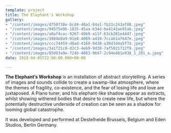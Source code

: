```yaml
---
template: project
title: The Elephant's Workshop
gallery:
- "/content/images/d750730e-bcd4-48a1-84a1-fb21c243af88.jpeg"
- "/content/images/94575e9b-1835-45aa-b34d-be4142ae95ab.jpeg"
- "/content/images/a0af4cac-9267-40b9-a11f-63cb281e4447.jpeg"
- "/content/images/3984e8a9-91e8-4869-a419-7ccab1af647e.jpeg"
- "/content/images/ccc74459-d0ad-4169-9438-a36d3d4a5f7d.jpeg"
- "/content/images/3a1f21c8-d2c3-4eb9-9d38-7af5821712f9.jpeg"
- "/content/images/85d03a9e-724b-4803-9647-2c94e481e938_1_201_a.jpeg"
date: 2019-04-05T22:00:00.000+00:00

---
```

**The Elephant’s Workshop** is an installation of abstract storytelling. A series of images and sounds collide to create a swamp-like atmosphere, where the themes of fragility, co-existence, and the fear of losing life and love are juxtaposed. A Piano tuner, and his elephant-like shadow appear as extracts, whilst showing withered bodies that desire to create new life, but where the potentially destructive underside of creation can be seen as a shadow for looming global catastrophe.

It was developed and performed at Destelheide Brussels, Belgium and Eden Studios, Berlin Germany.